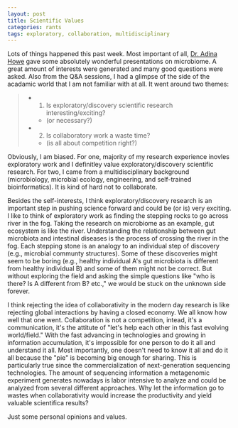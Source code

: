 ```yaml
---
layout: post
title: Scientific Values
categories: rants
tags: exploratory, collaboration, multidisciplinary  
---
```


Lots of things happened this past week. Most important of all, [Dr. Adina Howe](http://adina.github.io) gave some absolutely wonderful presentations on microbiome. A great amount of interests were generated and many good questions were asked. Also from the Q&A sessions, I had a glimpse of the side of the acadamic world that I am not familiar with at all. It went around two themes: 
>+ 1. Is exploratory/discovery scientific research interesting/exciting? 
>	+ (or necessary?)
>+ 2. Is collaboratory work a waste time?
>	+ (is all about competition right?)

<!--more-->

Obviously, I am biased. For one, majority of my research experience inovles exploratory work and I definitley value exploratory/discovery scientific research. For two, I came from a multidisciplinary background (microbiology, microbial ecology, engineering, and self-trained bioinformatics). It is kind of hard not to collaborate.  

Besides the self-interests, I think exploratory/discovery research is an important step in pushing science forward and could be (or is) very exciting. I like to think of exploratory work as finding the stepping rocks to go across river in the fog. Taking the research on microbiome as an example, gut ecosystem is like the river. Understanding the relationship between gut microbiota and intestinal diseases is the process of crossing the river in the fog. Each stepping stone is an analogy to an individual step of discovery (e.g., microbial communty structures). Some of these discoveries might seem to be boring (e.g., healthy individual A's gut microbiota is different from healthy individual B) and some of them might not be correct. But without exploring the field and asking the simple questions like "who is there? Is A different from B? etc.," we would be stuck on the unknown side forever. 

I think rejecting the idea of collaborativity in the modern day research is like rejecting global interactions by having a closed economy. We all know how well that one went. Collaboration is not a competition, intead, it's a communication, it's the attitute of "let's help each other in this fast evolving world/field." With the fast advancing in technologies and growing in information accumulation, it's impossible for one person to do it all and understand it all. Most importantly, one doesn't need to know it all and do it all because the "pie" is becoming big enough for sharing. This is particularly true since the commercialization of next-generation sequencing technologies. The amount of sequencing information a metagenomic experiment generates nowadays is labor intensive to analyze and could be analyzed from several different approaches. Why let the information go to wastes when collaborativity would increase the productivity and yield valuable scientifica results?

Just some personal opinions and values.
